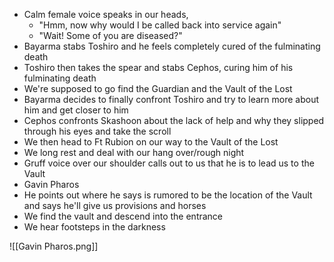 - Calm female voice speaks in our heads,
    - "Hmm, now why would I be called back into service again"
    - "Wait! Some of you are diseased?"
- Bayarma stabs Toshiro and he feels completely cured of the fulminating death
- Toshiro then takes the spear and stabs Cephos, curing him of his fulminating death
- We're supposed to go find the Guardian and the Vault of the Lost
- Bayarma decides to finally confront Toshiro and try to learn more about him and get closer to him
- Cephos confronts Skashoon about the lack of help and why they slipped through his eyes and take the scroll
- We then head to Ft Rubion on our way to the Vault of the Lost
- We long rest and deal with our hang over/rough night
- Gruff voice over our shoulder calls out to us that he is to lead us to the Vault
- Gavin Pharos
- He points out where he says is rumored to be the location of the Vault and says he'll give us provisions and horses
- We find the vault and descend into the entrance
- We hear footsteps in the darkness

![[Gavin Pharos.png]]